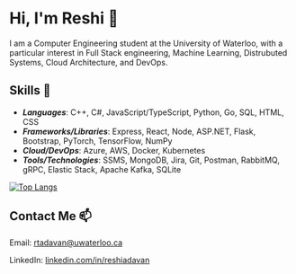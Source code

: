# Hi, I'm Reshi 👋

I am a Computer Engineering student at the University of Waterloo, with a particular interest in Full Stack engineering, Machine Learning, Distrubuted Systems, Cloud Architecture, and DevOps.

## Skills 🔭

- **_Languages_**: C++, C#, JavaScript/TypeScript, Python, Go, SQL, HTML, CSS
- **_Frameworks/Libraries_**: Express, React, Node, ASP.NET, Flask, Bootstrap, PyTorch, TensorFlow, NumPy
- **_Cloud/DevOps_**: Azure, AWS, Docker, Kubernetes
- **_Tools/Technologies_**: SSMS, MongoDB, Jira, Git, Postman, RabbitMQ, gRPC, Elastic Stack, Apache Kafka, SQLite

[![Top Langs](https://github-readme-stats.vercel.app/api/top-langs/?username=ReshiAdavan&layout=compact&theme=discord_old_blurple&langs_count=10)](https://github.com/anuraghazra/github-readme-stats)

## Contact Me 📫

Email: [rtadavan@uwaterloo.ca](mailto:rtadavan@uwaterloo.ca)

LinkedIn: [linkedin.com/in/reshiadavan](https://www.linkedin.com/in/reshiadavan/)

<!--
**ReshiAdavan/ReshiAdavan** is a ✨ _special_ ✨ repository because its `README.md` (this file) appears on your GitHub profile.

Here are some ideas to get you started:

- 🔭 I’m currently working on ...
- 🌱 I’m currently learning ...
- 👯 I’m looking to collaborate on ...
- 🤔 I’m looking for help with ...
- 💬 Ask me about ...
- 📫 How to reach me: ...
- 😄 Pronouns: ...
- ⚡ Fun fact: ...
-->
